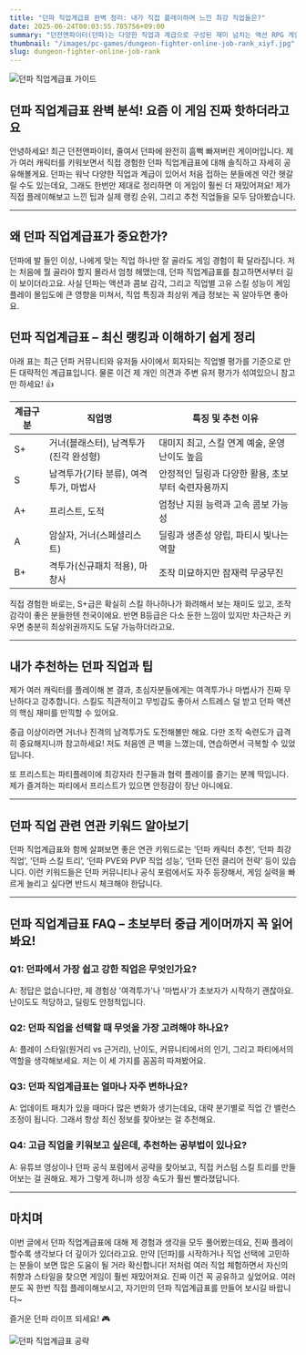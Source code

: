 ```yaml
---
title: "던파 직업계급표 완벽 정리: 내가 직접 플레이하며 느낀 최강 직업들은?"
date: 2025-06-24T00:03:55.785756+09:00
summary: "던전앤파이터(던파)는 다양한 직업과 계급으로 구성된 재미 넘치는 액션 RPG 게임입니다."
thumbnail: "/images/pc-games/dungeon-fighter-online-job-rank_xiyf.jpg"
slug: dungeon-fighter-online-job-rank
---
```


![던파 직업계급표 가이드](/images/pc-games/dungeon-fighter-online-job-rank_1_ftdw.jpg)

## 던파 직업계급표 완벽 분석! 요즘 이 게임 진짜 핫하더라고요

안녕하세요! 최근 던전앤파이터, 줄여서 던파에 완전히 흠뻑 빠져버린 게이머입니다. 제가 여러 캐릭터를 키워보면서 직접 경험한 던파 직업계급표에 대해 솔직하고 자세히 공유해볼게요. 던파는 워낙 다양한 직업과 계급이 있어서 처음 접하는 분들에겐 약간 헷갈릴 수도 있는데요, 그래도 한번만 제대로 정리하면 이 게임이 훨씬 더 재밌어져요! 제가 직접 플레이해보고 느낀 팁과 실제 랭킹 순위, 그리고 추천 직업들을 모두 담아봤습니다.

---

## 왜 던파 직업계급표가 중요한가?

던파에 발 들인 이상, 나에게 맞는 직업 하나만 잘 골라도 게임 경험이 확 달라집니다. 저는 처음에 뭘 골라야 할지 몰라서 엄청 헤맸는데, 던파 직업계급표를 참고하면서부터 길이 보이더라고요. 사실 던파는 액션과 콤보 감각, 그리고 직업별 고유 스킬 성능이 게임 플레이 몰입도에 큰 영향을 미쳐서, 직업 특징과 최상위 계급 정보는 꼭 알아두면 좋아요.

## 던파 직업계급표 – 최신 랭킹과 이해하기 쉽게 정리

아래 표는 최근 던파 커뮤니티와 유저들 사이에서 회자되는 직업별 평가를 기준으로 만든 대략적인 계급표입니다. 물론 이건 제 개인 의견과 주변 유저 평가가 섞여있으니 참고만 하세요! 👍

| 계급구분 | 직업명                                   | 특징 및 추천 이유                            |
|----------|----------------------------------------|------------------------------------------|
| S+       | 거너(블래스터), 남격투가(진각 완성형)  | 대미지 최고, 스킬 연계 예술, 운영 난이도 높음 |
| S        | 남격투가(기타 분류), 여격투가, 마법사  | 안정적인 딜링과 다양한 활용, 초보부터 숙련자용까지|
| A+       | 프리스트, 도적                        | 엄청난 지원 능력과 고속 콤보 가능성        |
| A        | 암살자, 거너(스페셜리스트)             | 딜링과 생존성 양립, 파티시 빛나는 역할       |
| B+       | 격투가(신규패치 적용), 마창사           | 조작 미묘하지만 잠재력 무궁무진             |

직접 경험한 바로는, S+급은 확실히 스킬 하나하나가 화려해서 보는 재미도 있고, 조작 감각이 좋은 분들한텐 천국이에요. 반면 B등급은 다소 둔한 느낌이 있지만 차근차근 키우면 충분히 최상위권까지도 도달 가능하더라고요.

---

## 내가 추천하는 던파 직업과 팁

제가 여러 캐릭터를 플레이해 본 결과, 초심자분들에게는 여격투가나 마법사가 진짜 무난하다고 강추합니다. 스킬도 직관적이고 무빙감도 좋아서 스트레스 덜 받고 던파 액션의 핵심 재미를 만끽할 수 있어요.

중급 이상이라면 거너나 진격의 남격투가도 도전해볼만 해요. 다만 조작 숙련도가 급격히 중요해지니까 참고하세요! 저도 처음엔 큰 벽을 느꼈는데, 연습하면서 극복할 수 있었답니다.

또 프리스트는 파티플레이에 최강자라 친구들과 협력 플레이를 즐기는 분께 딱입니다. 제가 즐겨하는 파티에서 프리스트가 있으면 안정감이 장난 아니에요.

---

## 던파 직업 관련 연관 키워드 알아보기

던파 직업계급표와 함께 살펴보면 좋은 연관 키워드로는 ‘던파 캐릭터 추천’, ‘던파 최강 직업’, ‘던파 스킬 트리’, ‘던파 PVE와 PVP 직업 성능’, ‘던파 던전 클리어 전략’ 등이 있습니다. 이런 키워드들은 던파 커뮤니티나 공식 포럼에서도 자주 등장해서, 게임 실력을 빠르게 늘리고 싶다면 반드시 체크해야 한답니다.


---

## 던파 직업계급표 FAQ – 초보부터 중급 게이머까지 꼭 읽어봐요!

### Q1: 던파에서 가장 쉽고 강한 직업은 무엇인가요?
A: 정답은 없습니다만, 제 경험상 '여격투가'나 '마법사'가 초보자가 시작하기 괜찮아요. 난이도도 적당하고, 딜링도 안정적입니다.

### Q2: 던파 직업을 선택할 때 무엇을 가장 고려해야 하나요?
A: 플레이 스타일(원거리 vs 근거리), 난이도, 커뮤니티에서의 인기, 그리고 파티에서의 역할을 생각해보세요. 저는 이 세 가지를 꼼꼼히 따져봤어요.

### Q3: 던파 직업계급표는 얼마나 자주 변하나요?
A: 업데이트 패치가 있을 때마다 많은 변화가 생기는데요, 대략 분기별로 직업 간 밸런스 조정이 됩니다. 그래서 항상 최신 정보를 찾아보는 걸 추천해요.

### Q4: 고급 직업을 키워보고 싶은데, 추천하는 공부법이 있나요?
A: 유튜브 영상이나 던파 공식 포럼에서 공략을 찾아보고, 직접 커스텀 스킬 트리를 만들어보는 걸 권해요. 제가 그렇게 하니까 성장 속도가 훨씬 빨라졌답니다.

---

## 마치며

이번 글에서 던파 직업계급표에 대해 제 경험과 생각을 모두 풀어봤는데요, 진짜 플레이할수록 생각보다 더 깊이가 있더라고요. 만약 [던파]를 시작하거나 직업 선택에 고민하는 분들이 보면 많은 도움이 될 거라 확신합니다! 저처럼 여러 직업 체험하면서 자신의 취향과 스타일을 찾으면 게임이 훨씬 재밌어져요. 진짜 이건 꼭 공유하고 싶었어요. 여러분도 꼭 한번 직접 플레이해보시고, 자기만의 던파 직업계급표를 만들어 보시길 바랍니다~

즐거운 던파 라이프 되세요! 🎮

![던파 직업계급표 공략](/images/pc-games/dungeon-fighter-online-job-rank_2_6jjb.jpg)
